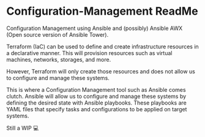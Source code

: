 # Configuration-Management ReadMe

Configuration Management using Ansible and (possibly) Ansible AWX (Open source version of Ansible Tower).

Terraform (IaC) can be used to define and create infrastructure resources in a declarative manner. This will provision resources such as virtual machines, networks, storages, and more.

However, Terraform will only create those resources and does not allow us to configure and manage these systems. 

This is where a Configuration Management tool such as Ansible comes clutch. Ansible will allow us to configure and manage these systems by defining the desired state with Ansible playbooks. These playbooks are YAML files that specify tasks and configurations to be applied on target systems.

Still a WIP :computer: